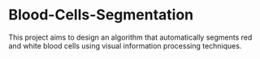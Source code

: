 # Blood-Cells-Segmentation
This project aims to design an algorithm that automatically segments red and white blood cells using visual information processing techniques.
